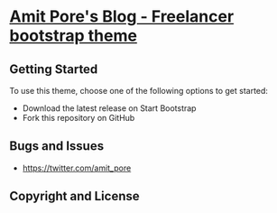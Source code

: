 # [Amit Pore's Blog - Freelancer bootstrap theme](http://startbootstrap.com/)


## Getting Started

To use this theme, choose one of the following options to get started:
* Download the latest release on Start Bootstrap
* Fork this repository on GitHub

## Bugs and Issues


* https://twitter.com/amit_pore




## Copyright and License
